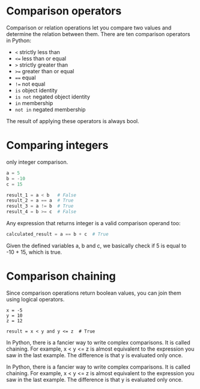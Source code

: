 # Comparison operators
Comparison or relation operations let you compare two values and determine the relation between them. There are ten comparison operators in Python:
- `<` strictly less than
- `<=` less than or equal
- `>` strictly greater than
- `>=` greater than or equal
- `==` equal
- `!=` not equal
- `is` object identity
- `is not` negated object identity
- `in` membership
- `not in` negated membership

The result of applying these operators is always bool.
# Comparing integers
 only integer comparison.

```python
a = 5
b = -10
c = 15

result_1 = a < b   # False
result_2 = a == a  # True
result_3 = a != b  # True
result_4 = b >= c  # False
```
Any expression that returns integer is a valid comparison operand too:

```python
calculated_result = a == b + c  # True
```
Given the defined variables a, b and c, we basically check if 5 is equal to -10 + 15, which is true.
# Comparison chaining
Since comparison operations return boolean values, you can join them using logical operators.

```
x = -5
y = 10
z = 12

result = x < y and y <= z  # True
```
In Python, there is a fancier way to write complex comparisons. It is called chaining. For example, x < y <= z is almost equivalent to the expression you saw in the last example. The difference is that y is evaluated only once.

In Python, there is a fancier way to write complex comparisons. It is called chaining. For example, x < y <= z is almost equivalent to the expression you saw in the last example. The difference is that y is evaluated only once.

